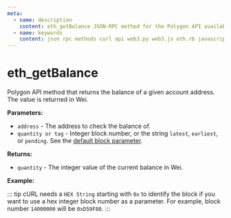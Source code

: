 ```yaml
---
meta:
  - name: description
    content: eth_getBalance JSON-RPC method for the Polygon API available with examples in web3.js, web3.py, eth.rb, and cURL.
  - name: keywords
    content: json rpc methods curl api web3.py web3.js eth.rb javascript python ruby polygon 
---
```


# eth_getBalance

Polygon API method that returns the balance of a given account address. The value is returned in Wei. 

**Parameters:** 

* `address` - The address to check the balance of.
* `quantity or tag` - Integer block number, or the string `latest`, `earliest`, or `pending`. See the [default block parameter](https://eth.wiki/json-rpc/API#the-default-block-parameter). 

**Returns:** 

* `quantity` - The integer value of the current balance in Wei.

**Example:**

::: tip
cURL needs a `HEX String` starting with `0x` to identify the block if you want to use a hex integer block number as a parameter.
For example, block number `14000000` will be `0xD59F80`.
:::

<CodeSwitcher :languages="{js:'web3.js', py:'web3.py', rb:'eth.rb', cr:'cURL'}">
<template v-slot:js>

``` js
const Web3 = require("web3");
const node_url = "CHAINSTACK_NODE_URL";
const web3 = new Web3(node_url);
web3.eth.getBalance("0x84c1d8f43f94ffe8bd2e6f26d6b4b43526191d90", "latest", (err, balance) => {
    console.log(balance)
})
```

</template>
<template v-slot:py>

``` py
from web3 import Web3  
node_url = "CHAINSTACK_NODE_URL" 
web3 = Web3(Web3.HTTPProvider(node_url)) 
address = web3.toChecksumAddress("0x84c1d8f43f94ffe8bd2e6f26d6b4b43526191d90")
balance = web3.eth.get_balance(address, "latest") 
print(balance) 
```

</template>
<template v-slot:rb>

``` rb
require "eth"
client = Eth::Client.create "CHAINSTACK_NODE_URL"
response = client.get_balance("0x84c1d8f43f94ffe8bd2e6f26d6b4b43526191d90")
puts response
```

</template>
<template v-slot:cr>

``` sh
curl -X POST "CHAINSTACK_NODE_URL" \
  -H "Content-Type: application/json" \
  --data '{"method":"eth_getBalance","params":["0x84c1d8f43f94ffe8bd2e6f26d6b4b43526191d90", "latest"],"id":1,"jsonrpc":"2.0"}'
```

</template>
</CodeSwitcher>